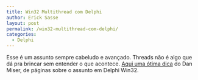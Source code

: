 ```yaml
---
title: Win32 Multithread com Delphi
author: Erick Sasse
layout: post
permalink: /win32-multithread-com-delphi/
categories:
  - Delphi
---
```

Esse &eacute; um assunto sempre cabeludo e avan&ccedil;ado. Threads n&atilde;o &eacute; algo que d&aacute; pra brincar sem entender o que acontece. [Aqui uma &oacute;tima dica][1] do Dan Miser, de p&aacute;ginas sobre o assunto em Delphi Win32.

 [1]: http://distribucon.com/blog/archive/2004/12/23/367.aspx